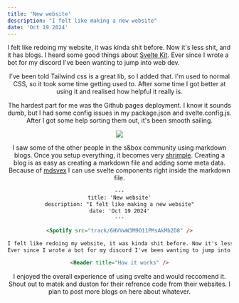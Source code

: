 ```yaml
---
title: 'New website'
description: "I felt like making a new website"
date: 'Oct 19 2024'
---
```


<Spotify src="track/6HVVwW3M9O11PMsAkMb2D8" />

I felt like redoing my website, it was kinda shit before. Now it's less shit, and it has blogs. I heard some good things about [Svelte Kit](https://kit.svelte.dev/).
Ever since I wrote a bot for my discord I've been wanting to jump into web dev.

<Header title="How it works" />

I've been told Tailwind css is a great lib, so I added that. I'm used to normal CSS, so it took some time getting used to. After some time I got better at using it and realised how helpful it really is.

The hardest part for me was the Github pages deployment. I know it sounds dumb, but I had some config issues in my package.json and svelte.config.js. After I got some help sorting them out, it's been smooth sailing.

<Img src="../ghdeployment.png" />

<Header title="Blogs" />

I saw some of the other people in the s&box community using markdown blogs. Once you setup everything, it becomes very [shrimple](https://smallfi.sh). Creating a blog is as easy as creating a markdown file and adding some meta data. Because of [mdsvex](https://mdsvex.pngwn.io/) I can use svelte components right inside the markdown file.

```html
---
title: 'New website'
description: "I felt like making a new website"
date: 'Oct 19 2024'
---

<Spotify src="track/6HVVwW3M9O11PMsAkMb2D8" />

I felt like redoing my website, it was kinda shit before. Now it's less shit, and it has blogs. I heard some good things about [Svelte Kit](https://kit.svelte.dev/).
Ever since I wrote a bot for my discord I've been wanting to jump into web dev.

<Header title="How it works" />
```

I enjoyed the overall experience of using svelte and would reccomend it. Shout out to matek and duston for their refrence code from their websites.
I plan to post more blogs on here about whatever.

<Spotify src="track/2kRFrWaLWiKq48YYVdGcm8" />